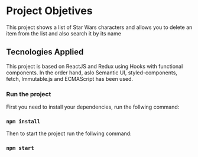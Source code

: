 # Project Objetives
This project shows a list of Star Wars characters and allows you to delete an item from the list and also search it by its name


## Tecnologies Applied

This project is based on ReactJS and Redux using Hooks with functional components. In the order hand, aslo Semantic UI, styled-components, fetch, Immutable.js and ECMAScript has been used. 

### Run the project

First you need to install your dependencies, run the follwing command:

### `npm install`

Then to start the project run the follwing command:

### `npm start`
